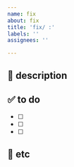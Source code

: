 ```yaml
---
name: fix
about: fix
title: 'fix/ :'
labels: ''
assignees: ''

---
```


## 📢 description

## ✅ to do
- [ ]
- [ ]
- [ ]

## 🔗 etc
